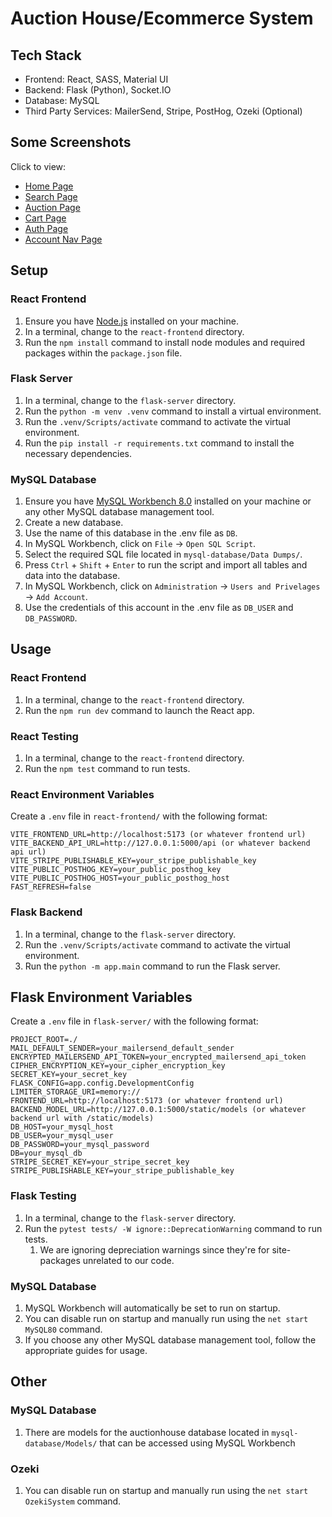 # Auction House/Ecommerce System

## Tech Stack

- Frontend: React, SASS, Material UI
- Backend: Flask (Python), Socket.IO
- Database: MySQL
- Third Party Services: MailerSend, Stripe, PostHog, Ozeki (Optional)

## Some Screenshots

Click to view:

- [Home Page](./screenshots/home-page.png)
- [Search Page](./screenshots/search-page.png)
- [Auction Page](./screenshots/auction-page.png)
- [Cart Page](./screenshots/cart-page.png)
- [Auth Page](./screenshots/auth-page.png)
- [Account Nav Page](./screenshots/account-nav-page.png)

## Setup

### React Frontend

1. Ensure you have [Node.js](https://nodejs.org/en/download) installed on your machine.
2. In a terminal, change to the `react-frontend` directory.
3. Run the `npm install` command to install node modules and required packages within the `package.json` file.

### Flask Server

1. In a terminal, change to the `flask-server` directory.
2. Run the `python -m venv .venv` command to install a virtual environment.
3. Run the `.venv/Scripts/activate` command to activate the virtual environment.
4. Run the `pip install -r requirements.txt` command to install the necessary dependencies.

### MySQL Database

1. Ensure you have [MySQL Workbench 8.0](https://dev.mysql.com/downloads/installer/) installed on your machine or any other MySQL database management tool.
2. Create a new database.
3. Use the name of this database in the .env file as `DB`.
4. In MySQL Workbench, click on `File` → `Open SQL Script`.
5. Select the required SQL file located in `mysql-database/Data Dumps/`.
6. Press `Ctrl` + `Shift` + `Enter` to run the script and import all tables and data into the database.
7. In MySQL Workbench, click on `Administration` → `Users and Privelages` → `Add Account`.
8. Use the credentials of this account in the .env file as `DB_USER` and `DB_PASSWORD`.

## Usage

### React Frontend

1. In a terminal, change to the `react-frontend` directory.
2. Run the `npm run dev` command to launch the React app.

### React Testing

1. In a terminal, change to the `react-frontend` directory.
2. Run the `npm test` command to run tests.

### React Environment Variables

Create a `.env` file in `react-frontend/` with the following format:
```dotenv
VITE_FRONTEND_URL=http://localhost:5173 (or whatever frontend url)
VITE_BACKEND_API_URL=http://127.0.0.1:5000/api (or whatever backend api url)
VITE_STRIPE_PUBLISHABLE_KEY=your_stripe_publishable_key
VITE_PUBLIC_POSTHOG_KEY=your_public_posthog_key
VITE_PUBLIC_POSTHOG_HOST=your_public_posthog_host
FAST_REFRESH=false
```

### Flask Backend

1. In a terminal, change to the `flask-server` directory.
2. Run the `.venv/Scripts/activate` command to activate the virtual environment.
3. Run the `python -m app.main` command to run the Flask server.

## Flask Environment Variables

Create a `.env` file in `flask-server/` with the following format:
```dotenv
PROJECT_ROOT=./
MAIL_DEFAULT_SENDER=your_mailersend_default_sender
ENCRYPTED_MAILERSEND_API_TOKEN=your_encrypted_mailersend_api_token
CIPHER_ENCRYPTION_KEY=your_cipher_encryption_key
SECRET_KEY=your_secret_key
FLASK_CONFIG=app.config.DevelopmentConfig
LIMITER_STORAGE_URI=memory://
FRONTEND_URL=http://localhost:5173 (or whatever frontend url)
BACKEND_MODEL_URL=http://127.0.0.1:5000/static/models (or whatever backend url with /static/models)
DB_HOST=your_mysql_host
DB_USER=your_mysql_user
DB_PASSWORD=your_mysql_password
DB=your_mysql_db
STRIPE_SECRET_KEY=your_stripe_secret_key
STRIPE_PUBLISHABLE_KEY=your_stripe_publishable_key
```

### Flask Testing

1. In a terminal, change to the `flask-server` directory.
2. Run the `pytest tests/ -W ignore::DeprecationWarning` command to run tests.
    1. We are ignoring depreciation warnings since they're for site-packages unrelated to our code.

### MySQL Database

1. MySQL Workbench will automatically be set to run on startup.
2. You can disable run on startup and manually run using the `net start MySQL80` command.
3. If you choose any other MySQL database management tool, follow the appropriate guides for usage.

## Other

### MySQL Database

1. There are models for the auctionhouse database located in `mysql-database/Models/` that can be accessed using MySQL Workbench

### Ozeki

1. You can disable run on startup and manually run using the `net start OzekiSystem` command.